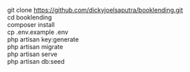 git clone https://github.com/dickyjoelsaputra/booklending.git
<br>
cd booklending
<br>
composer install
<br>
cp .env.example .env
<br>
php artisan key:generate
<br>
php artisan migrate
<br>
php artisan serve
<br>
php artisan db:seed
